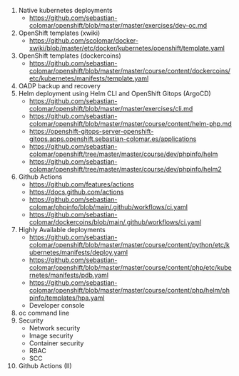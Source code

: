 1. Native kubernetes deployments
   * https://github.com/sebastian-colomar/openshift/blob/master/master/exercises/dev-oc.md
8. OpenShift templates (xwiki)
   * https://github.com/scolomar/docker-xwiki/blob/master/etc/docker/kubernetes/openshift/template.yaml
8. OpenShift templates (dockercoins)
   * https://github.com/sebastian-colomar/openshift/blob/master/master/course/content/dockercoins/etc/kubernetes/manifests/template.yaml
4. OADP backup and recovery
5. Helm deployment using Helm CLI and OpenShift Gitops (ArgoCD)
   * https://github.com/sebastian-colomar/openshift/blob/master/master/exercises/cli.md
   * https://github.com/sebastian-colomar/openshift/blob/master/master/course/content/helm-php.md
   * https://openshift-gitops-server-openshift-gitops.apps.openshift.sebastian-colomar.es/applications
   * https://github.com/sebastian-colomar/openshift/tree/master/master/course/dev/phpinfo/helm
   * https://github.com/sebastian-colomar/openshift/tree/master/master/course/dev/phpinfo/helm2
10. Github Actions
    * https://github.com/features/actions
    * https://docs.github.com/actions
    * https://github.com/sebastian-colomar/phpinfo/blob/main/.github/workflows/ci.yaml
    * https://github.com/sebastian-colomar/dockercoins/blob/main/.github/workflows/ci.yaml
12. Highly Available deployments
    * https://github.com/sebastian-colomar/openshift/blob/master/master/course/content/python/etc/kubernetes/manifests/deploy.yaml
    * https://github.com/sebastian-colomar/openshift/blob/master/master/course/content/php/etc/kubernetes/manifests/pdb.yaml
    * https://github.com/sebastian-colomar/openshift/blob/master/master/course/content/php/helm/phpinfo/templates/hpa.yaml
    * Developer console
11. oc command line
77. Security
    * Network security
    * Image security
    * Container security
    * RBAC
    * SCC
12. Github Actions (II)
